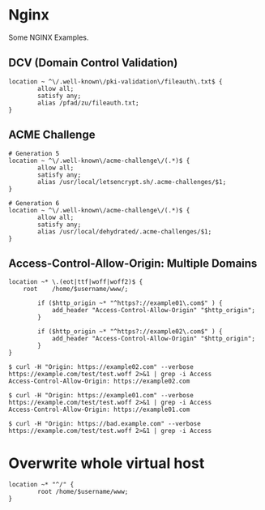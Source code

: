 # Nginx

Some NGINX Examples.

## DCV (Domain Control Validation)

```nginx
location ~ ^\/.well-known\/pki-validation\/fileauth\.txt$ {
        allow all;
        satisfy any;
        alias /pfad/zu/fileauth.txt;
}
```

## ACME Challenge

```nginx
# Generation 5
location ~ ^\/.well-known\/acme-challenge\/(.*)$ {
        allow all;
        satisfy any;
        alias /usr/local/letsencrypt.sh/.acme-challenges/$1;
}

# Generation 6
location ~ ^\/.well-known\/acme-challenge\/(.*)$ {
        allow all;
        satisfy any;
        alias /usr/local/dehydrated/.acme-challenges/$1;
}
```

## Access-Control-Allow-Origin: Multiple Domains

```nginx
location ~* \.(eot|ttf|woff|woff2)$ {
    root    /home/$username/www/;

        if ($http_origin ~* "^https?://example01\.com$" ) {
            add_header "Access-Control-Allow-Origin" "$http_origin";
        }

        if ($http_origin ~* "^https?://example02\.com$" ) {
            add_header "Access-Control-Allow-Origin" "$http_origin";
        }
}
```

```shell
$ curl -H "Origin: https://example02.com" --verbose https://example.com/test/test.woff 2>&1 | grep -i Access
Access-Control-Allow-Origin: https://example02.com

$ curl -H "Origin: https://example01.com" --verbose https://example.com/test/test.woff 2>&1 | grep -i Access
Access-Control-Allow-Origin: https://example01.com

$ curl -H "Origin: https://bad.example.com" --verbose https://example.com/test/test.woff 2>&1 | grep -i Access
```

# Overwrite whole virtual host

```nginx
location ~* "^/" {
        root /home/$username/www;
}
```
